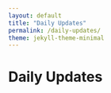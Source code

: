 ```yaml
---
layout: default
title: "Daily Updates"
permalink: /daily-updates/
theme: jekyll-theme-minimal
---
```


# Daily Updates